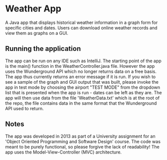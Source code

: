 # Weather App
A Java app that displays historical weather information in a graph form for specific cities and dates. Users can download online weather records and view them as graphs on a GUI. 

## Running the application
The app can be run on any IDE such as IntelliJ. The starting point of the app is the main() function in the WeatherController.java
file.
However the app uses the Wunderground API which no longer returns data on a free basis. The app thus currently returns an error message
if it is run. If you wish to see a sample of the graph and GUI output that was built, please invoke the app in test mode by choosing the airport
"TEST MODE" from the dropdown list that is presented when the app is run - dates can be left as they are. The app will then use data from the
file 'WeatherData.txt' which is at the root of the repo, the file contains data in the same format that the Wunderground API used to return.

## Notes
The app was developed in 2013 as part of a University assignment for an 'Object Oriented Programming and Software Design' course.
The code was meant to be purely functional, so please forgive the lack of readability!
The app uses the Model-View-Controller (MVC) architecture.

